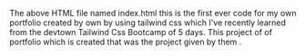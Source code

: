 The above HTML file named index.html this is the first ever code for my own portfolio created by own by using tailwind css which I've recently learned from the devtown Tailwind Css Bootcamp of 5 days. This project of of portfolio which is created that was the project given by them .

